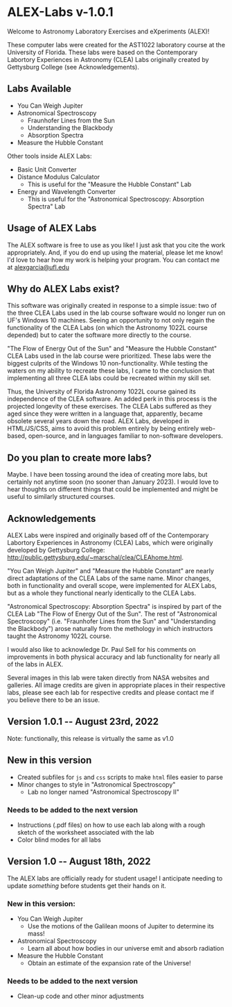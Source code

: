 # ALEX-Labs v-1.0.1

Welcome to Astronomy Laboratory Exercises and eXperiments (ALEX)!

These computer labs were created for the AST1022 laboratory course at the University of Florida. 
These labs were based on the Contemporary Labortory Experiences in Astronomy (CLEA) Labs originally created by Gettysburg College (see Acknowledgements).

## Labs Available

 - You Can Weigh Jupiter
 - Astronomical Spectroscopy
   * Fraunhofer Lines from the Sun
   * Understanding the Blackbody
   * Absorption Spectra 
 - Measure the Hubble Constant

Other tools inside ALEX Labs:
 - Basic Unit Converter
 - Distance Modulus Calculator
   * This is useful for the "Measure the Hubble Constant" Lab
 - Energy and Wavelength Converter
   * This is useful for the "Astronomical Spectroscopy: Absorption Spectra" Lab
 
## Usage of ALEX Labs

The ALEX software is free to use as you like! I just ask that you cite the work appropriately.
And, if you do end up using the material, please let me know! I'd love to hear how my work is helping your program.
You can contact me at alexgarcia@ufl.edu

## Why do ALEX Labs exist?

This software was originally created in response to a simple issue: two of the three CLEA Labs used in the lab course software would no longer run on UF's Windows 10 machines. Seeing an opportunity to not only regain the functionality of the CLEA Labs (on which the Astronomy 1022L course depended) but to cater the software more directly to the course.

"The Flow of Energy Out of the Sun" and "Measure the Hubble Constant" CLEA Labs used in the lab course were prioritized. These labs were the biggest culprits of the Windows 10 non-functionality. While testing the waters on my ability to recreate these labs, I came to the conclusion that implementing all three CLEA labs could be recreated within my skill set.

Thus, the University of Florida Astronomy 1022L course gained its independence of the CLEA software. An added perk in this process is the projected longevity of these exercises. The CLEA Labs suffered as they aged since they were written in a language that, apparently, became obsolete several years down the road. ALEX Labs, developed in HTML/JS/CSS, aims to avoid this problem entirely by being entirely web-based, open-source, and in languages familiar to non-software developers.

## Do you plan to create more labs?

Maybe. I have been tossing around the idea of creating more labs, but certainly not anytime soon (no sooner than January 2023). I would love to hear thoughts on different things that could be implemented and might be useful to similarly structured courses.

## Acknowledgements

ALEX Labs were inspired and originally based off of the Contemporary Labortory Experiences in Astronomy (CLEA) Labs, which were originally developed by Gettysburg College: http://public.gettysburg.edu/~marschal/clea/CLEAhome.html.

"You Can Weigh Jupiter" and "Measure the Hubble Constant" are nearly direct adaptations of the CLEA Labs of the same name. Minor changes, both in functionality and overall scope, were implemented for ALEX Labs, but as a whole they functional nearly identically to the CLEA Labs.

"Astronomical Spectroscopy: Absorption Spectra" is inspired by part of the CLEA Lab "The Flow of Energy Out of the Sun". The rest of "Astronomical Spectroscopy" (i.e. "Fraunhofer Lines from the Sun" and "Understanding the Blackbody") arose naturally from the methology in which instructors taught the Astronomy 1022L course. 

I would also like to acknowledge Dr. Paul Sell for his comments on improvements in both physical accuracy and lab functionality for nearly all of the labs in ALEX.

Several images in this lab were taken directly from NASA websites and galleries. All image credits are given in appropriate places in their respective labs, please see each lab for respective credits and please contact me if you believe there to be an issue.

## Version 1.0.1 -- August 23rd, 2022

Note: functionally, this release is virtually the same as v1.0

## New in this version

- Created subfiles for `js` and `css` scripts to make `html` files easier to parse
- Minor changes to style in "Astronomical Spectroscopy"
  * Lab no longer named "Astronomical Spectroscopy II"

### Needs to be added to the next version

- Instructions (.pdf files) on how to use each lab along with a rough sketch of the worksheet associated with the lab 
- Color blind modes for all labs

## Version 1.0 -- August 18th, 2022

The ALEX labs are officially ready for student usage!
I anticipate needing to update *something* before students get their hands on it.

### New in this version:

- You Can Weigh Jupiter
  * Use the motions of the Galilean moons of Jupiter to determine its mass!
- Astronomical Spectroscopy
  * Learn all about how bodies in our universe emit and absorb radiation
- Measure the Hubble Constant
  * Obtain an estimate of the expansion rate of the Universe!

### Needs to be added to the next version

- Clean-up code and other minor adjustments
